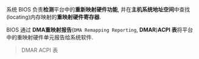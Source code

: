 系统 BIOS 负责**检测**平台中的**重新映射硬件功能**, 并在**主机系统地址空间**中查找(locating)内存映射的**重映射硬件寄存器**. 

BIOS 通过 **DMA重映射报告**(`DMA Remapping Reporting`, **DMAR**)**ACPI 表**将平台中的重映射硬件单元报告给系统软件. 

> DMAR ACPI 表

